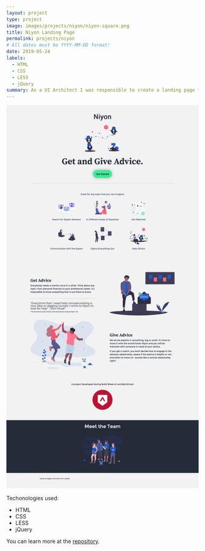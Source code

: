 ```yaml
---
layout: project
type: project
image: images/projects/niyon/niyon-square.png
title: Niyon Landing Page
permalink: projects/niyon
# All dates must be YYYY-MM-DD format!
date: 2019-05-24
labels:
  - HTML
  - CSS
  - LESS
  - jQuery
summary: As a UI Architect I was responsible to create a landing page for the Niyon project.
---
```


<div class="ui small rounded images">
  <a href="../images/projects/niyon/niyon.png"><img class="ui image" src="../images/projects/niyon/niyon.png"></a>
</div>

Techonologies used:
- HTML
- CSS
- LESS
- jQuery

You can learn more at the [repository](https://github.com/niyon-build-week/niyon-landing-page).



